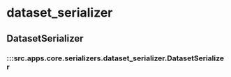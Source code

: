 # dataset_serializer

## DatasetSerializer

### :::src.apps.core.serializers.dataset_serializer.DatasetSerializer


